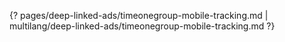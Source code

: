{? pages/deep-linked-ads/timeonegroup-mobile-tracking.md | multilang/deep-linked-ads/timeonegroup-mobile-tracking.md ?}
